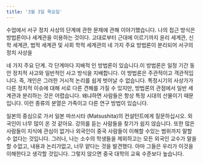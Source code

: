 ```yaml
---
title: '3월 3일 목요일'
---
```

수업에서 서구 정치 사상의 단계에 관한 문제에 관해 이야기했습니다. 나의 접근 방식은 방법론이나 세계관을 이용하는 것이다. 고대로부터 근대에 이르기까지 윤리 세계관, 신학 세계관, 법적 세계관 및 사회 학적 세계관의 네 가지 주요 방법론이 분리되어 서구의 정치 사상을

네 가지 주요 단계. 각 단계마다 지배적 인 방법론이 있습니다.이 방법론은 일정 기간 동안 정치적 사고와 일반적인 사고 방식을 지배합니다. 이 방법론은 주관적이고 객관적입니다. 즉, 개인은 그러한 거시적 논리를 쉽게 벗어날 수 없습니다. 특정시기의 사상가가 다른 정치적 이슈에 대해 서로 다른 견해를 가질 수 있지만, 방법론의 관점에서 일반 세계관과 분리하는 것은 어렵습니다. 왜냐하면 사람들은 항상 특정 시대의 산물이기 때문입니다. 이런 종류의 분열은 가족이고 다른 연구 방법이 있습니다.

일본의 중심으로 가서 일본 마쓰시타 (Matsushita)의 컨설턴트에게 질문하십시오. 외국인이 너무 많이 온 것 같아요. 강의를 듣는 사람들을 찾기가 쉽지 않습니다. 또한 많은 사람들이 지식에 관심이 없거나 외국인이 중국 사람들이 이해할 수있는 범위까지 말할 수 없다는 것입니다. 그러나, 나는 소수의 학생들을 제외하고는 모든 외국인 교수가 말을 할 수없고, 내용과 논리가없고, 너무 얕다는 것을 발견했다. 아마 그들은 우리가 이것을 이해한다고 생각할 것입니다. 그렇지 않으면 중국 대학의 교육 수준보다 높습니다.

